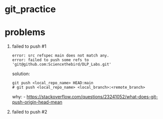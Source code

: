 # git_practice



# problems

1. failed to push #1
	```
	error: src refspec main does not match any.                      
	error: failed to push some refs to 'git@github.com:Sciencethebird/DLP_Labs.git'
	```
	solution:
	
	```
	git push <local_repo_name> HEAD:main
	# git push <local_repo_name> <local_branch>:<remote_branch>
	``` 
	why:
		- https://stackoverflow.com/questions/23241052/what-does-git-push-origin-head-mean	

1. failed to push #2